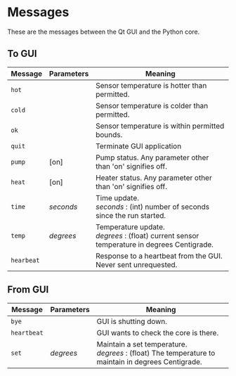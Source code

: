 # Messages

These are the messages between the Qt GUI and the Python core.

## To GUI

Message|Parameters|Meaning
---|---|---
`hot` | | Sensor temperature is hotter than permitted.
`cold` | | Sensor temperature is colder than permitted.
`ok` | | Sensor temperature is within permitted bounds.
`quit` | | Terminate GUI application
`pump` | [on] | Pump status. Any parameter other than 'on' signifies off.
`heat` | [on] | Heater status. Any parameter other than 'on' signifies off.
`time` | *seconds* | Time update.<br> *seconds* : (int) number of seconds since the run started.
`temp` | *degrees* | Temperature update.<br> *degrees* : (float) current sensor temperature in degrees Centigrade. 
`hearbeat` | | Response to a heartbeat from the GUI. Never sent unrequested.

## From GUI

Message|Parameters|Meaning
---|---|---
`bye` | | GUI is shutting down.
`heartbeat` | | GUI wants to check the core is there.
`set` | *degrees* | Maintain a set temperature.<br> *degrees* : (float) The temperature to maintain in degrees Centigrade. 
